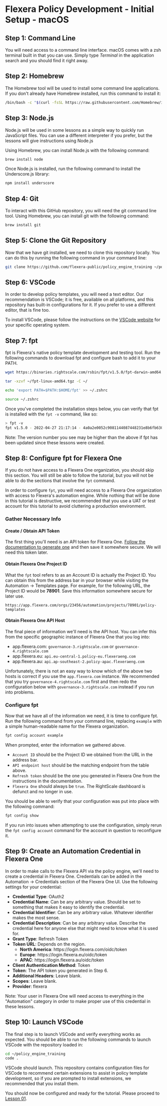 # Flexera Policy Development - Initial Setup - macOS

## Step 1: Command Line

You will need access to a command line interface. macOS comes with a zsh terminal built in that you can use. Simply type *Terminal* in the application search and you should find it right away.

## Step 2: Homebrew

The Homebrew tool will be used to install some command line applications. If you don't already have Homebrew installed, run this command to install it:

```zsh
/bin/bash -c "$(curl -fsSL https://raw.githubusercontent.com/Homebrew/install/HEAD/install.sh)"
```

## Step 3: Node.js

Node.js will be used in some lessons as a simple way to quickly run JavaScript files. You can use a different interpreter if you prefer, but the lessons will give instructions using Node.js

Using Homebrew, you can install Node.js with the following command:

```zsh
brew install node
```

Once Node.js is installed, run the following command to install the Underscore.js library:

```zsh
npm install underscore
```

## Step 4: Git

To interact with this GitHub repository, you will need the git command line tool. Using Homebrew, you can install git with the following command:

```zsh
brew install git
```

## Step 5: Clone the Git Repository

Now that we have git installed, we need to clone this repository locally. You can do this by running the following command in your command line:

```zsh
git clone https://github.com/flexera-public/policy_engine_training ~/policy_engine_training
```

## Step 6: VSCode

In order to develop policy templates, you will need a text editor. Our recommendation is VSCode; it is free, available on all platforms, and this repository has built-in configurations for it. If you prefer to use a different editor, that is fine too.

To install VSCode, please follow the instructions on the [VSCode website](https://code.visualstudio.com/download) for your specific operating system.

## Step 7: fpt

fpt is Flexera's native policy template development and testing tool. Run the following commands to download fpt and configure bash to add it to your PATH.

```zsh
wget https://binaries.rightscale.com/rsbin/fpt/v1.5.0/fpt-darwin-amd64.tgz -O ~/fpt-darwin-amd64.tgz

tar -xzvf ~/fpt-linux-amd64.tgz -C ~/

echo 'export PATH=$PATH:$HOME/fpt' >> ~/.zshrc

source ~/.zshrc
```

Once you've completed the installation steps below, you can verify that fpt is installed with the `fpt -v` command, like so:

```zsh
> fpt -v
fpt v1.5.0 - 2022-04-27 21:17:14 - 4a0a2e0052c9081144087448231e8b6fb6306906
```

Note: The version number you see may be higher than the above if fpt has been updated since these lessons were created.

## Step 8: Configure fpt for Flexera One

If you do not have access to a Flexera One organization, you should skip this section. You will still be able to follow the tutorial, but you will not be able to do the sections that involve the `fpt` command.

In order to configure `fpt`, you will need access to a Flexera One organization with access to Flexera's automation engine. While nothing that will be done in this tutorial is destructive, we recommended that you use a UAT or test account for this tutorial to avoid cluttering a production environment.

### Gather Necessary Info

#### Create / Obtain API Token

The first thing you'll need is an API token for Flexera One. [Follow the documentation to generate one](https://docs.flexera.com/flexera/EN/FlexeraAPI/GenerateRefreshToken.htm) and then save it somewhere secure. We will need this token later.

#### Obtain Flexera One Project ID

What the `fpt` tool refers to as an Account ID is actually the Project ID. You can obtain this from the address bar in your browser while visiting the Automation → Templates page. For example, for the following URL, the Project ID would be **78901**. Save this information somewhere secure for later use.

```url
https://app.flexera.com/orgs/23456/automation/projects/78901/policy-templates
```

#### Obtain Flexera One API Host

The final piece of information we'll need is the API host. You can infer this from the specific geographic instance of Flexera One that you log into:

* app.flexera.com: `governance-3.rightscale.com` or `governance-4.rightscale.com`
* app.flexera.eu: `api.eu-central-1.policy-eu.flexeraeng.com`
* app.flexera.au: `api.ap-southeast-2.policy-apac.flexeraeng.com`

Unfortunately, there is not an easy way to know which of the above two hosts is correct if you use the `app.flexera.com` instance. We recommended that you try `governance-4.rightscale.com` first and then redo the configuration below with `governance-3.rightscale.com` instead if you run into problems.

### Configure fpt

Now that we have all of the information we need, it is time to configure fpt. Run the following command from your command line, replacing `example` with a simple human-readable name for the Flexera organization.

```zsh
fpt config account example
```

When prompted, enter the information we gathered above.

* `Account ID` should be the Project ID we obtained from the URL in the address bar.
* `API endpoint host` should be the matching endpoint from the table above.
* `Refresh token` should be the one you generated in Flexera One from the instructions in the documentation.
* `Flexera One` should always be `true`. The RightScale dashboard is defunct and no longer in use.

You should be able to verify that your configuration was put into place with the following command:

```zsh
fpt config show
```

If you run into issues when attempting to use the configuration, simply rerun the `fpt config account` command for the account in question to reconfigure it.

## Step 9: Create an Automation Credential in Flexera One

In order to make calls to the Flexera API via the policy engine, we'll need to create a credential in Flexera One. Credentials can be added in the Automation → Credentials section of the Flexera One UI. Use the following settings for your credential:

* **Credential Type**: OAuth2
* **Credential Name**: Can be any arbitrary value. Should be set to something that makes it easy to identify the credential.
* **Credential Identifier**: Can be any arbitrary value. Whatever identifier makes the most sense.
* **Credential Description**: Can be any arbitrary value. Describe the credential here for anyone else that might need to know what it is used for.
* **Grant Type**: Refresh Token
* **Token URL**: Depends on the region.
  * **North America**: https:&#8203;\/\/login.flexera.com/oidc/token
  * **Europe**: https:&#8203;\/\/login.flexera.eu/oidc/token
  * **APAC**: https:&#8203;\/\/login.flexera.au/oidc/token
* **Client Authentication Method**: Token
* **Token**: The API token you generated in Step 6.
* **Additional Headers**: Leave blank.
* **Scopes**: Leave blank.
* **Provider**: flexera

Note: Your user in Flexera One will need access to everything in the "Automation" category in order to make proper use of this credential in these lessons.

## Step 10: Launch VSCode

The final step is to launch VSCode and verify everything works as expected. You should be able to run the following commands to launch VSCode with the repository loaded in:

```zsh
cd ~/policy_engine_training
code .
```

VSCode should launch. This repository contains configuration files for VSCode to recommend certain extensions to assist in policy template development, so if you are prompted to install extensions, we recommended that you install them.

You should now be configured and ready for the tutorial. Please proceed to [Lesson 01](https://github.com/flexera-public/policy_engine_training/blob/main/01_introduction/README.md).
